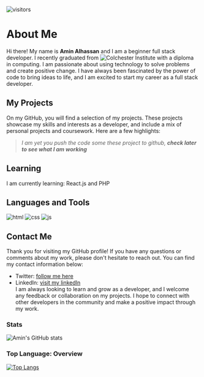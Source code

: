![visitors](https://visitor-badge.glitch.me/badge?page_id=amin3301&left_color=cyan&right_color=grey)       
# About Me
Hi there! My name is **Amin Alhassan** and I am a beginner full stack developer. I recently graduated from ![Colchester Institute](https://www.colchester.ac.uk/) with a diploma in computing.
I am passionate about using technology to solve problems and create positive change. I have always been fascinated by the power of code to bring ideas to life, and I am excited to start my career as a full stack developer.
## My Projects
On my GitHub, you will find a selection of my projects. These projects showcase my skills and interests as a developer, and include a mix of personal projects and coursework.
Here are a few highlights:  
>_I am yet you push the code some these project to github, **check later to see what I am working**_
<!-- * [Project name]: This project was built using [languages/frameworks/tools] and is a [brief description of project]. -->
<!-- * [Project name]: This project was created as part of a [course/program] and demonstrates my skills in [specific skills/technologies]. -->  
## Learning
I am currently learning: React.js and PHP  
## Languages and Tools  
![html](https://img.shields.io/badge/HTML5-E34F26?style=for-the-badge&logo=html5&logoColor=white)
![css](https://img.shields.io/badge/CSS3-1572B6?style=for-the-badge&logo=css3&logoColor=white)
![js](https://img.shields.io/badge/JavaScript-323330?style=for-the-badge&logo=javascript&logoColor=F7DF1E)
## Contact Me
Thank you for visiting my GitHub profile! If you have any questions or comments about my work, please don't hesitate to reach out. You can find my contact information below:
* Twitter: [follow me here](https://twitter.com/AminForkah)
* LinkedIn: [visit my linkedIn](https://www.linkedin.com/in/amin-alhassan-042150161/)  
I am always looking to learn and grow as a developer, and I welcome any feedback or collaboration on my projects. I hope to connect with other developers in the community and make a positive impact through my work.

### Stats  
  ![Amin's GitHub stats](https://github-readme-stats.vercel.app/api?username=amin3301&hide=contribs,prs&count_private=true&show_icons=true&theme=onedark&custom_title=My_Stats)  
 ### Top Language: Overview
[![Top Langs](https://github-readme-stats.vercel.app/api/top-langs/?username=amin3301&layout=compact)](https://github.com/amin3301/github-readme-stats)
<!---
amin3301/amin3301 is a ✨ special ✨ repository because its `README.md` (this file) appears on your GitHub profile.
You can click the Preview link to take a look at your changes.
--->
